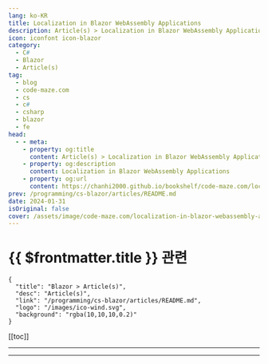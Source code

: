 ```yaml
---
lang: ko-KR
title: Localization in Blazor WebAssembly Applications
description: Article(s) > Localization in Blazor WebAssembly Applications
icon: iconfont icon-blazor
category: 
  - C#
  - Blazor
  - Article(s)
tag: 
  - blog
  - code-maze.com
  - cs
  - c#
  - csharp
  - blazor
  - fe
head:  
  - - meta:
    - property: og:title
      content: Article(s) > Localization in Blazor WebAssembly Applications
    - property: og:description
      content: Localization in Blazor WebAssembly Applications
    - property: og:url
      content: https://chanhi2000.github.io/bookshelf/code-maze.com/localization-in-blazor-webassembly-applications.html
prev: /programming/cs-blazor/articles/README.md
date: 2024-01-31
isOriginal: false
cover: /assets/image/code-maze.com/localization-in-blazor-webassembly-applications/banner.png
---
```


# {{ $frontmatter.title }} 관련

```component VPCard
{
  "title": "Blazor > Article(s)",
  "desc": "Article(s)",
  "link": "/programming/cs-blazor/articles/README.md",
  "logo": "/images/ico-wind.svg",
  "background": "rgba(10,10,10,0.2)"
}
```

[[toc]]

---

<SiteInfo
  name="Localization in Blazor WebAssembly Applications"
  desc="In this article we are going to learn how to implement Localization in Blazor WebAssembly applications, to support multi-language app."
  url="https://code-maze.com/localization-in-blazor-webassembly-applications/"
  logo="/assets/image/code-maze.com/favicon.png"
  preview="/assets/image/code-maze.com/localization-in-blazor-webassembly-applications/banner.png"/>

<!-- TODO: 작성 -->

---

<TagLinks />